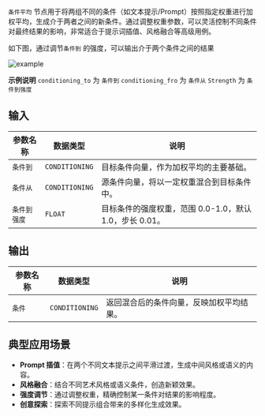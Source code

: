 `条件平均` 节点用于将两组不同的条件（如文本提示/Prompt）按照指定权重进行加权平均，生成介于两者之间的新条件。通过调整权重参数，可以灵活控制不同条件对最终结果的影响，非常适合于提示词插值、风格融合等高级用例。

如下图，通过调节`条件到` 的强度，可以输出介于两个条件之间的结果

![example](./asset/example.webp)

**示例说明**
`conditioning_to` 为 `条件到`
`conditioning_fro` 为 `条件从`
`Strength` 为 `条件到强度`

## 输入

| 参数名称 | 数据类型 | 说明 |
| --- | --- | --- |
| `条件到` | `CONDITIONING` | 目标条件向量，作为加权平均的主要基础。 |
| `条件从` | `CONDITIONING` | 源条件向量，将以一定权重混合到目标条件中。 |
| `条件到强度` | `FLOAT` | 目标条件的强度权重，范围 0.0-1.0，默认 1.0，步长 0.01。|

## 输出

| 参数名称 | 数据类型 | 说明 |
| --- | --- | --- |
| `条件` | `CONDITIONING` | 返回混合后的条件向量，反映加权平均结果。 |

## 典型应用场景

- **Prompt 插值**：在两个不同文本提示之间平滑过渡，生成中间风格或语义的内容。
- **风格融合**：结合不同艺术风格或语义条件，创造新颖效果。
- **强度调节**：通过调整权重，精确控制某一条件对结果的影响程度。
- **创意探索**：探索不同提示组合带来的多样化生成效果。
